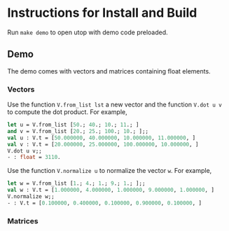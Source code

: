 # Instructions for Install and Build

Run ```make demo``` to open utop with demo code preloaded.


## Demo

The demo comes with vectors and matrices containing float elements.


### Vectors

Use the function ```V.from_list lst``` a new vector and the function ```V.dot u v``` to compute the dot product. For example,
```ocaml
let u = V.from_list [50.; 40.; 10.; 11.; ]
and v = V.from_list [20.; 25.; 100.; 10.; ];;
val u : V.t = [50.000000, 40.000000, 10.000000, 11.000000, ]
val v : V.t = [20.000000, 25.000000, 100.000000, 10.000000, ]
V.dot u v;;
- : float = 3110.
```

Use the function ```V.normalize u``` to normalize the vector ```w```.  For example,
```ocaml
let w = V.from_list [1.; 4.; 1.; 9.; 1.; ];;
val w : V.t = [1.000000, 4.000000, 1.000000, 9.000000, 1.000000, ]
V.normalize w;;
- : V.t = [0.100000, 0.400000, 0.100000, 0.900000, 0.100000, ]
```

### Matrices

